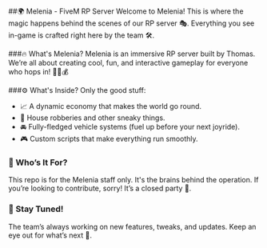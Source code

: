 ##🌍 Melenia - FiveM RP Server
Welcome to Melenia! This is where the magic happens behind the scenes of our RP server 🎭. Everything you see in-game is crafted right here by the team 🛠️.

###🔥 What's Melenia?
Melenia is an immersive RP server built by Thomas. We’re all about creating cool, fun, and interactive gameplay for everyone who hops in! 🚗💼💰

###⚙️ What's Inside?
Only the good stuff:

- 📈 A dynamic economy that makes the world go round.
- 🏡 House robberies and other sneaky things.
- 🚘 Fully-fledged vehicle systems (fuel up before your next joyride).
- 🎮 Custom scripts that make everything run smoothly.

### 🤝 Who’s It For?
This repo is for the Melenia staff only. It's the brains behind the operation. If you’re looking to contribute, sorry! It’s a closed party 🛑.

### 🎯 Stay Tuned!
The team’s always working on new features, tweaks, and updates. Keep an eye out for what’s next 👀.
